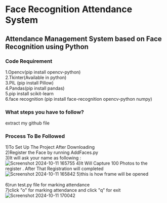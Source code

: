 # Face Recognition Attendance System
## Attendance Management System based on Face Recognition using Python
### Code Requirement
1.Opencv(pip install opencv-python) <br> 
2.Tkinter(Available in python)  <br> 
3.PIL (pip install Pillow) <br> 
4.Pandas(pip install pandas) <br> 
5.pip install scikit-learn <br> 
6.face recognition (pip install face-recognition opencv-python numpy) <br> 
### What steps you have to follow?
extract my github file <br> 
### Process To Be Followed 
1)To Set Up The Project After Downloading <br> 
2)Register the Face by running AddFaces.py <br> 
3)It will ask your name as following : <br> 
![Screenshot 2024-10-11 165755](https://github.com/user-attachments/assets/3cd6945d-7968-4cfc-bdc4-69f19395042a)
4)It Will Capture 100 Photos to the register . After That Registration will completed <br> 
![Screenshot 2024-10-11 165842](https://github.com/user-attachments/assets/7e7cbd7f-d65a-4549-898b-aa04e92b8cf5)
5)this is how frame will be opened <br>  
6)run test.py file for marking attendance <br> 
7)click "o" for marking attendance and click "q" for exit <br> 
![Screenshot 2024-10-11 170042](https://github.com/user-attachments/assets/eb8ccf5a-39b4-4459-8ec4-7ee0685d86d4)


